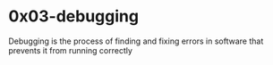 # 0x03-debugging
Debugging is the process of finding and fixing errors in software that prevents it from running correctly

